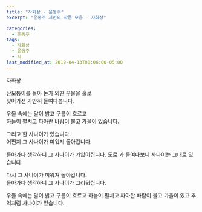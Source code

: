 ```yaml
---
title: "자화상 - 윤동주"
excerpt: "윤동주 시인의 작품 모음 - 자화상"

categories:
  - 윤동주
tags:
  - 자화상
  - 윤동주
  - 시
last_modified_at: 2019-04-13T08:06:00-05:00
---
```


자화상

산모퉁이를 돌아 논가 외딴 우물을 홀로  
찾아가선 가만히 들여다봅니다.

우물 속에는 달이 밝고 구름이 흐르고  
하늘이 펼치고 파아란 바람이 불고 가을이 있습니다.

그리고 한 사나이가 있습니다.  
어쩐지 그 사나이가 미워져 돌아갑니다.

돌아가다 생각하니 그 사나이가 가엾어집니다. 도로 가 들여다보니 사나이는 그대로 있습니다.

다시 그 사나이가 미워져 돌아갑니다.  
돌아가다 생각하니 그 사나이가 그리워집니다.

우물 속에는 달이 밝고 구름이 흐르고 하늘이 펼치고 파아란 바람이 불고 가을이 있고 추억처럼 사나이가 있습니다.
